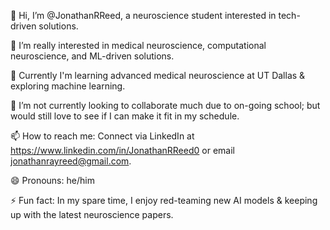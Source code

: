 👋 Hi, I’m @JonathanRReed, a neuroscience student interested in tech-driven solutions.

👀 I’m really interested in medical neuroscience, computational neuroscience, and ML-driven solutions.

🌱 Currently I'm learning advanced medical neuroscience at UT Dallas & exploring machine learning.

🧠 I’m not currently looking to collaborate much due to on-going school; but would still love to see if I can make it fit in my schedule.

📫 How to reach me: Connect via LinkedIn at https://www.linkedin.com/in/JonathanRReed0 or email jonathanrayreed@gmail.com.

😄 Pronouns: he/him

⚡ Fun fact: In my spare time, I enjoy red-teaming new AI models & keeping up with the latest neuroscience papers.

